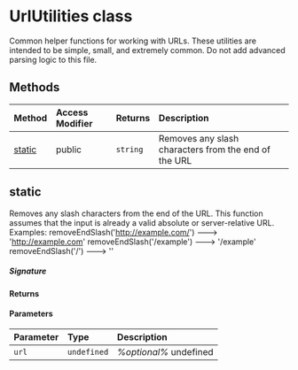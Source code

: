 # UrlUtilities class

Common helper functions for working with URLs. These utilities are intended to be simple, 
small, and extremely common. Do not add advanced parsing logic to this file.





## Methods

| Method	   | Access Modifier | Returns	| Description|
|:-------------|:----|:-------|:-----------|
|[static](#static)     | public | `string` | Removes any slash characters from the end of the URL |




## static

Removes any slash characters from the end of the URL. 
This function assumes that the input is already a valid absolute or server-relative URL. 
Examples: 
removeEndSlash('http://example.com/') ---> 'http://example.com' 
removeEndSlash('/example') ---> '/example' 
removeEndSlash('/') ---> ''

##### Signature

#### Returns

#### Parameters


| Parameter	   | Type    | Description |
|:-------------|:---------------|:------------|
| `url `    | `undefined` | _%optional%_ undefined |

